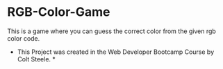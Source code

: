 # RGB-Color-Game
This is a game where you can guess the correct color from the given rgb color code. 
* This Project was created in the Web Developer Bootcamp Course by Colt Steele. *
